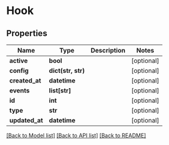 # Hook

## Properties
Name | Type | Description | Notes
------------ | ------------- | ------------- | -------------
**active** | **bool** |  | [optional]
**config** | **dict(str, str)** |  | [optional]
**created_at** | **datetime** |  | [optional]
**events** | **list[str]** |  | [optional]
**id** | **int** |  | [optional]
**type** | **str** |  | [optional]
**updated_at** | **datetime** |  | [optional]

[[Back to Model list]](../README.md#documentation-for-models) [[Back to API list]](../README.md#documentation-for-api-endpoints) [[Back to README]](../README.md)


